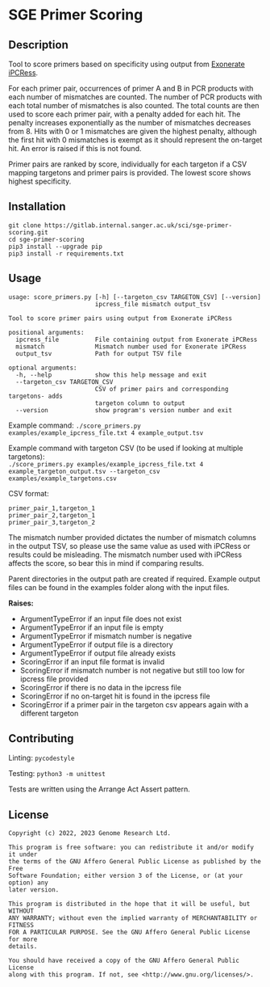 # SGE Primer Scoring

## Description
Tool to score primers based on specificity using output from [Exonerate iPCRess](https://www.ebi.ac.uk/about/vertebrate-genomics/software/ipcress-manual).

For each primer pair, occurrences of primer A and B in PCR products with each number of mismatches are counted. The number of PCR products with each total number of mismatches is also counted. The total counts are then used to score each primer pair, with a penalty added for each hit. The penalty increases exponentially as the number of mismatches decreases from 8. Hits with 0 or 1 mismatches are given the highest penalty, although the first hit with 0 mismatches is exempt as it should represent the on-target hit. An error is raised if this is not found.

Primer pairs are ranked by score, individually for each targeton if a CSV mapping targetons and primer pairs is provided. The lowest score shows highest specificity.

## Installation
```
git clone https://gitlab.internal.sanger.ac.uk/sci/sge-primer-scoring.git
cd sge-primer-scoring
pip3 install --upgrade pip
pip3 install -r requirements.txt
```

## Usage
```
usage: score_primers.py [-h] [--targeton_csv TARGETON_CSV] [--version]
                        ipcress_file mismatch output_tsv

Tool to score primer pairs using output from Exonerate iPCRess

positional arguments:
  ipcress_file          File containing output from Exonerate iPCRess
  mismatch              Mismatch number used for Exonerate iPCRess
  output_tsv            Path for output TSV file

optional arguments:
  -h, --help            show this help message and exit
  --targeton_csv TARGETON_CSV
                        CSV of primer pairs and corresponding targetons- adds
                        targeton column to output
  --version             show program's version number and exit
```

Example command: ```./score_primers.py examples/example_ipcress_file.txt 4 example_output.tsv```

Example command with targeton CSV (to be used if looking at multiple targetons):  
```./score_primers.py examples/example_ipcress_file.txt 4 example_targeton_output.tsv --targeton_csv examples/example_targetons.csv```

CSV format:
```
primer_pair_1,targeton_1
primer_pair_2,targeton_1
primer_pair_3,targeton_2
```

The mismatch number provided dictates the number of mismatch columns in the output TSV, so please use the same value as used with iPCRess or results could be misleading. The mismatch number used with iPCRess affects the score, so bear this in mind if comparing results.

Parent directories in the output path are created if required. Example output files can be found in the examples folder along with the input files.

**Raises:**
- ArgumentTypeError if an input file does not exist
- ArgumentTypeError if an input file is empty
- ArgumentTypeError if mismatch number is negative
- ArgumentTypeError if output file is a directory
- ArgumentTypeError if output file already exists
- ScoringError if an input file format is invalid
- ScoringError if mismatch number is not negative but still too low for ipcress file provided
- ScoringError if there is no data in the ipcress file
- ScoringError if no on-target hit is found in the ipcress file
- ScoringError if a primer pair in the targeton csv appears again with a different targeton

## Contributing
Linting:
`pycodestyle`

Testing:
`python3 -m unittest`

Tests are written using the Arrange Act Assert pattern.

## License
```
Copyright (c) 2022, 2023 Genome Research Ltd.

This program is free software: you can redistribute it and/or modify it under
the terms of the GNU Affero General Public License as published by the Free
Software Foundation; either version 3 of the License, or (at your option) any
later version.

This program is distributed in the hope that it will be useful, but WITHOUT
ANY WARRANTY; without even the implied warranty of MERCHANTABILITY or FITNESS
FOR A PARTICULAR PURPOSE. See the GNU Affero General Public License for more
details.

You should have received a copy of the GNU Affero General Public License
along with this program. If not, see <http://www.gnu.org/licenses/>.
```
